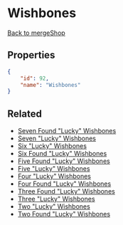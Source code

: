 # Wishbones

<no description available>

[Back to mergeShop](../merge-shops.md)

## Properties

```json
{
    "id": 92,
    "name": "Wishbones"
}
```

## Related

- [Seven Found "Lucky" Wishbones](../items/18250-seven-found-lucky-wishbones.md)
- [Seven "Lucky" Wishbones](../items/18251-seven-lucky-wishbones.md)
- [Six "Lucky" Wishbones](../items/12085-six-lucky-wishbones.md)
- [Six Found "Lucky" Wishbones](../items/12087-six-found-lucky-wishbones.md)
- [Five Found "Lucky" Wishbones](../items/12086-five-found-lucky-wishbones.md)
- [Five "Lucky" Wishbones](../items/12084-five-lucky-wishbones.md)
- [Four "Lucky" Wishbones](../items/5753-four-lucky-wishbones.md)
- [Four Found "Lucky" Wishbones](../items/5750-four-found-lucky-wishbones.md)
- [Three Found "Lucky" Wishbones](../items/5749-three-found-lucky-wishbones.md)
- [Three "Lucky" Wishbones](../items/5752-three-lucky-wishbones.md)
- [Two "Lucky" Wishbones](../items/5751-two-lucky-wishbones.md)
- [Two Found "Lucky" Wishbones](../items/5748-two-found-lucky-wishbones.md)

